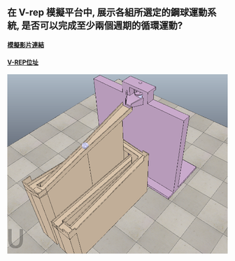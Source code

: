 ## 在 V-rep 模擬平台中, 展示各組所選定的鋼球運動系統, 是否可以完成至少兩個週期的循環運動?

#### [模擬影片連結](https://youtu.be/1ggPqzxGcxE)

#### [V-REP位址](https://github.com/40523250/40523250_final/blob/gh-pages/鋼球運動系統完成品.ttt)

![](/assets/9a894841-6995-4512-afb8-e476a183f286.png)

